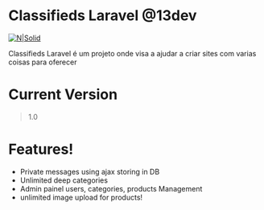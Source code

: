 # Classifieds Laravel @13dev

[![N|Solid](https://s18.postimg.org/63qaspjax/13_24.png)](http://github.com/13dev)

Classifieds Laravel é um projeto onde visa a ajudar a criar sites com varias coisas para oferecer
# Current Version
> 1.0
# Features!

  - Private messages using ajax storing in DB
  - Unlimited deep categories
  - Admin painel users, categories, products Management
  - unlimited image upload for products!


